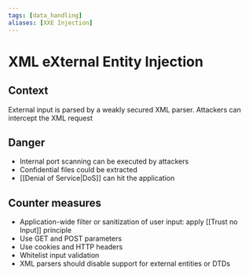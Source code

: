 ```yaml
---
tags: [data_handling]
aliases: [XXE Injection]
---
```

# XML eXternal Entity Injection
## Context
External input is parsed by a weakly secured XML parser. Attackers can intercept the XML request 
## Danger
- Internal port scanning can be executed by attackers
- Confidential files could be extracted
- [[Denial of Service|DoS]] can hit the application
## Counter measures
- Application-wide filter or sanitization of user input: apply [[Trust no Input]] principle
- Use GET and POST parameters
- Use cookies and HTTP headers
- Whitelist input validation
- XML parsers should disable support for external entities or DTDs